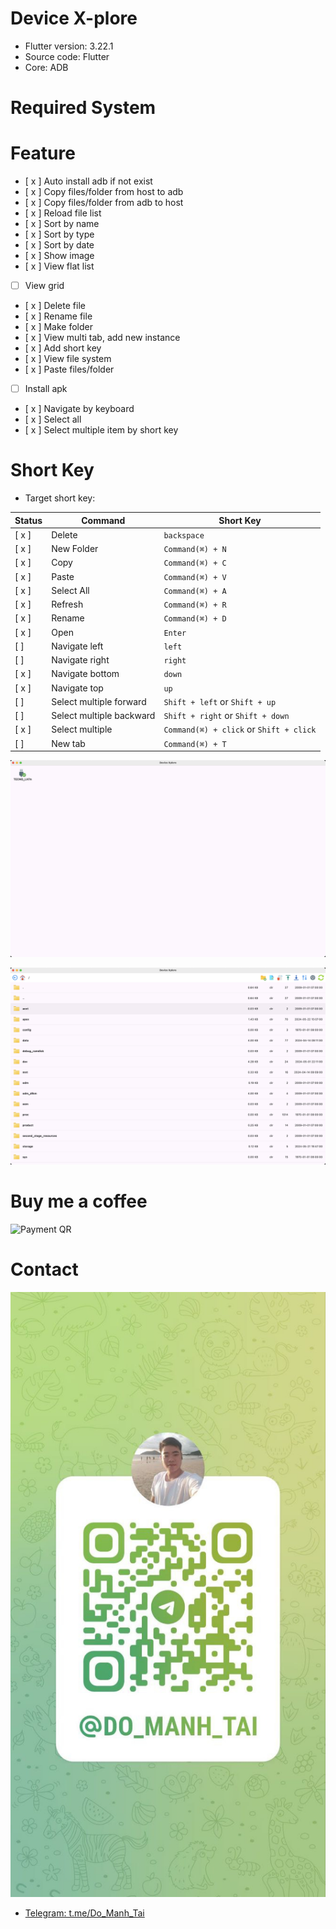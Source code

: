 # Device X-plore

- Flutter version: 3.22.1
- Source code: Flutter
- Core: ADB

# Required System

# Feature
- [ x ] Auto install adb if not exist
- [ x ] Copy files/folder from host to adb
- [ x ] Copy files/folder from adb to host
- [ x ] Reload file list
- [ x ] Sort by name
- [ x ] Sort by type
- [ x ] Sort by date
- [ x ] Show image
- [ x ] View flat list
- [  ] View grid 
- [ x ] Delete file
- [ x ] Rename file
- [ x ] Make folder
- [ x ] View multi tab, add new instance
- [ x ] Add short key
- [ x ] View file system 
- [ x ] Paste files/folder
- [  ] Install apk
- [ x ] Navigate by keyboard
- [ x ] Select all
- [ x ] Select multiple item by short key

# Short Key

- Target short key:

Status | Command | Short Key
---|--- | ---
[ x ] | Delete| `backspace`
[ x ] | New Folder | `Command(⌘) + N`
[ x ] | Copy | `Command(⌘) + C`
[ x ] | Paste | `Command(⌘) + V`
[ x ] | Select All | `Command(⌘) + A`
[ x ] | Refresh | `Command(⌘) + R`
[ x ] | Rename | `Command(⌘) + D`
[ x ] | Open | `Enter`
[ ] | Navigate left | `left`
[ ] | Navigate right | `right`
[ x ] | Navigate bottom | `down`
[ x ] | Navigate top | `up`
[ ] | Select multiple forward | `Shift + left` or `Shift + up`
[ ] | Select multiple backward | `Shift + right` or `Shift + down`
[ x ] | Select multiple  | `Command(⌘) + click` or `Shift + click`
[ ] | New tab  | `Command(⌘) + T`

![Demo 1](<docs/Screenshot 2024-06-03 at 23.19.04.png>)

![Demo 2](<docs/Screenshot 2024-06-03 at 23.19.12.png>)

# Buy me a coffee
![Payment QR](https://img.vietqr.io/image/CAKE-0943574556-print.png?addInfo=Device%20Xplore%20Coffee)

# Contact

![Contact me](docs/photo1717433884.jpeg)

- [Telegram: t.me/Do_Manh_Tai](https://t.me/Do_Manh_Tai)